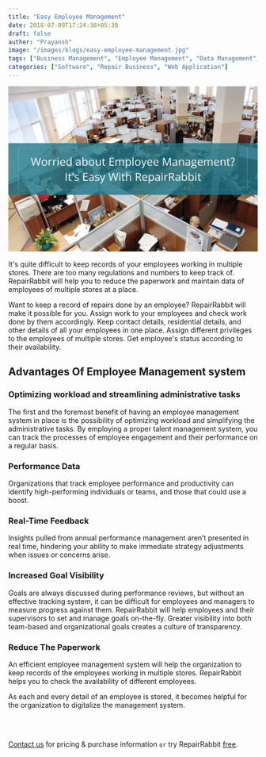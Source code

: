 ```yaml
---
title: "Easy Employee Management"
date: 2018-07-09T17:24:38+05:30
draft: false
auther: "Prayansh"
image: "/images/blogs/easy-employee-management.jpg"
tags: ["Business Management", "Employee Management", "Data Management", "Multiple Store Management", "Inventory Management"]
categories: ["Software", "Repair Business", "Web Application"]
---
```


<img src="/images/blogs/easy-employee-management.jpg" alt="Easy Employee Management" />

<br>

It's quite difficult to keep records of your employees working in multiple stores. There are too many regulations and numbers to keep track of. RepairRabbit will help you to reduce the paperwork and maintain data of employees of multiple stores at a place.  

Want to keep a record of repairs done by an employee? RepairRabbit will make it possible for you. Assign work to your employees and check work done by them accordingly. Keep contact details, residential details, and other details of all your employees in one place. Assign different privileges to the employees of multiple stores. Get employee's status according to their availability. 

## Advantages Of Employee Management system

### Optimizing workload and streamlining administrative tasks

The first and the foremost benefit of having an employee management system in place is the possibility of optimizing workload and simplifying the administrative tasks. By employing a proper talent management system, you can track the processes of employee engagement and their performance on a regular basis. 

### Performance Data

Organizations that track employee performance and productivity can identify high-performing individuals or teams, and those that could use a boost. 

### Real-Time Feedback

Insights pulled from annual performance management aren’t presented in real time, hindering your ability to make immediate strategy adjustments when issues or concerns arise.

### Increased Goal Visibility

Goals are always discussed during performance reviews, but without an effective tracking system, it can be difficult for employees and managers to measure progress against them. RepairRabbit will help employees and their supervisors to set and manage goals on-the-fly. Greater visibility into both team-based and organizational goals creates a culture of transparency.

### Reduce The Paperwork

An efficient employee management system will help the organization to keep records of the employees working in multiple stores. RepairRabbit helps you to check the availability of different employees. 

As each and every detail of an employee is stored, it becomes helpful for the organization to digitalize the management system.

<br>
<br>

<a href="mailto:contact@repairrabbit.co?subject=Query of RepairRabbit" target="_blank">Contact us</a> for pricing & purchase information `or` try RepairRabbit <a href="https://demo.repairrabbit.co/admin" rel="noopener" target="_blank" title="RepairRabbit Demo">free</a>.

<br>

